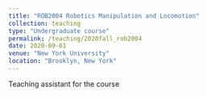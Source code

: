 ```yaml
---
title: "ROB2004 Robotics Manipulation and Locomotion"
collection: teaching
type: "Undergraduate course"
permalink: /teaching/2020fall_rob2004
date: 2020-09-01
venue: "New York University"
location: "Brooklyn, New York"
---
```

Teaching assistant for the course

